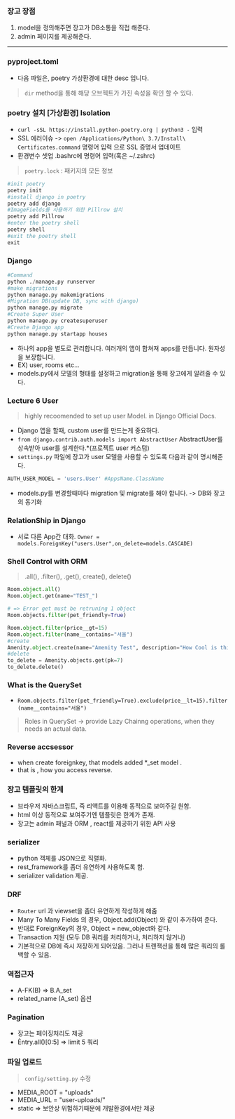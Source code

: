 ### 장고 장점
1. model을 정의해주면 장고가 DB소통을 직접 해준다.
2. admin 페이지를 제공해준다.
---
### pyproject.toml
- 다음 파일은, poetry 가상환경에 대한 desc 입니다.

> `dir` method을 통해 해당 오브젝트가 가진 속성을 확인 할 수 있다.

### poetry 설치 [가상환경] Isolation
- `curl -sSL https://install.python-poetry.org | python3 -` 입력
- SSL 에러이슈 
    -> `open /Applications/Python\ 3.7/Install\ Certificates.command` 명령어 입력 으로 SSL 증명서 업데이트
- 환경변수 셋업 .bashrc에 명령어 입력(혹은 ~/.zshrc)

>`poetry.lock` : 패키지의 모든 정보

```python
#init poetry
poetry init
#install django in poetry 
poetry add django
#ImageFields를 사용하기 위한 Pillrow 설치
poetry add Pillrow
#enter the poetry shell
poetry shell 
#exit the poetry shell
exit
```

### Django
```python
#Command
python ./manage.py runserver
#make migrations 
python manage.py makemigrations
#Migration DB(update DB, sync with django)
python manage.py migrate
#Create Super User
python manage.py createsuperuser
#Create Django app
python manage.py startapp houses
```
- 하나의 app을 별도로 관리합니다. 여러개의 앱이 합쳐져 apps를 만듭니다. 원자성을 보장합니다.
- EX) user, rooms etc...
- models.py에서 모델의 형태를 설정하고 migration을 통해 장고에게 알려줄 수 있다.

### Lecture 6 User
> highly recoomended to set up user Model. in Django Official Docs.
- Django 앱을 할때, custom user를 만드는게 중요하다.
- `from django.contrib.auth.models import AbstractUser` AbstractUser를 상속받아 user를 설계한다.*(프로젝트 user 커스텀)
- `settings.py` 파일에 장고가 user 모델을 사용할 수 있도록 다음과 같이 명시해준다.
```python
AUTH_USER_MODEL = 'users.User' #AppsName.ClassName
```
- models.py를 변경할때마다 migration 및 migrate를 해야 합니다. -> DB와 장고의 동기화
### RelationShip in Django
- 서로 다른 App간 대화.
`Owner = models.ForeignKey("users.User",on_delete=models.CASCADE)`  

### Shell Control with ORM
> .all(), .filter(), .get(), create(), delete()
```python
Room.object.all()
Room.object.get(name="TEST_")

# => Error get must be retruning 1 object
Room.objects.filter(pet_friendly=True)

Room.object.filter(price__gt=15)
Room.object.filter(name__contains="서울")
#create
Amenity.object.create(name="Amenity Test", description="How Cool is this.!")
#delete
to_delete = Amenity.objects.get(pk=7)
to_delete.delete() 
```

### What is the QuerySet
- `Room.objects.filter(pet_friendly=True).exclude(price__lt=15).filter(name__contains="서울")`
> Roles in QuerySet -> provide Lazy Chainng operations, when they needs an actual data.

### Reverse accsessor
-  when create foreignkey, that models added *_set model . 
- that is , how you access reverse.

### 장고 템플릿의 한계
- 브라우저 자바스크립트, 즉 리액트를 이용해 동적으로 보여주길 원함.
- html 이상 동적으로 보여주기엔 템플릿은 한계가 존재.
- 장고는 admin 패널과 ORM , react를 제공하기 위한 API 사용

### serializer 
- python 객체를 JSON으로 직렬화.
- rest_framework를 좀더 유연하게 사용하도록 함.
- serializer validation 제공.

### DRF
- `Router` url 과 viewset을 좀더 유연하게 작성하게 해줌
- Many To Many Fields 의 경우, Object.add(Object) 와 같이 추가하여 준다.
- 반대로 ForeignKey의 경우, Object = new_object와 같다.
- Transaction 지원 (모두 DB 쿼리를 처리하거나, 처리하지 않거나)
- 기본적으로 DB에 즉시 저장하게 되어있음. 그러나 트랜잭션을 통해 많은 쿼리의 롤백할 수 있음.

### 역접근자
- A-FK(B) => B.A_set
- related_name (A_set) 옵션

### Pagination
- 장고는 페이징처리도 제공
- Èntry.all()[0:5] => limit 5 쿼리

### 파일 업로드
> `config/setting.py` 수정
- MEDIA_ROOT = "uploads"
- MEDIA_URL = "user-uploads/"
- static => 보안상 위험하기때문에 개발환경에서만 제공